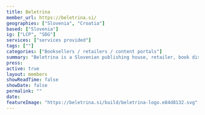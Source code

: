 ```yaml
---
title: Beletrina
member_url: https://beletrina.si/
geographies: ["Slovenia", "Croatia"]
based: ["Slovenia"]
ig: ["LCP", "SDG"] 
services: ["services provided"] 
tags: [""]
categories: ["Booksellers / retailers / content portals"] 
summary: "Beletrina is a Slovenian publishing house, retailer, book distributor and technical service provider."
press:
active: true
layout: members
showReadTime: false
showDate: false
permalink: ""
date: 
featureImage: "https://beletrina.si/build/beletrina-logo.e84d8132.svg"
---
```

